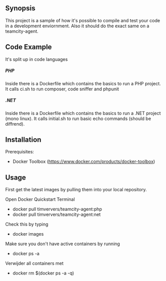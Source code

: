 ## Synopsis

This project is a sample of how it's possible to compile and test your code in a development enviornment. Also it should do the exact same on a teamcity-agent.

## Code Example

It's split up in code languages

##### PHP
 Inside there is a Dockerfile which contains the basics to run a PHP project. It calls ci.sh to run composer, code sniffer and phpunit

##### .NET

Inside there is a Dockerfile which contains the basics to run a .NET project (mono linux). It calls initial.sh to run basic echo commands (should be diffrend).

## Installation

Prerequisites:
- Docker Toolbox (https://www.docker.com/products/docker-toolbox)

## Usage

First get the latest images by pulling them into your local repository.

Open Docker Quickstart Terminal
- docker pull timververs/teamcity-agent:php
- docker pull timververs/teamcity-agent:net

Check this by typing
- docker images

Make sure you don't have active containers by running
- docker ps -a

Verwijder all containers met
- docker rm $(docker ps -a -q)

